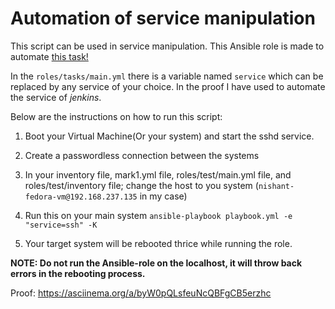 # Automation of service manipulation

This script can be used in service manipulation.
This Ansible role is made to automate [this task!](https://fedoraproject.org/wiki/QA:Testcase_base_service_manipulation)

In the `roles/tasks/main.yml` there is a variable named `service` which can be replaced by any service of your choice. In the proof I have used to automate the service of *_jenkins_*.

Below are the instructions on how to run this script:

1. Boot your Virtual Machine(Or your system) and start the sshd service.

2. Create a passwordless connection between the systems

3. In your inventory file, mark1.yml file, roles/test/main.yml file, and roles/test/inventory file; change the host to you system (`nishant-fedora-vm@192.168.237.135` in my case)

4. Run this on your main system `ansible-playbook playbook.yml -e "service=ssh" -K`

5. Your target system will be rebooted thrice while running the role.

**NOTE: Do not run the Ansible-role on the localhost, it will throw back errors in the rebooting process.**

Proof: https://asciinema.org/a/byW0pQLsfeuNcQBFgCB5erzhc
